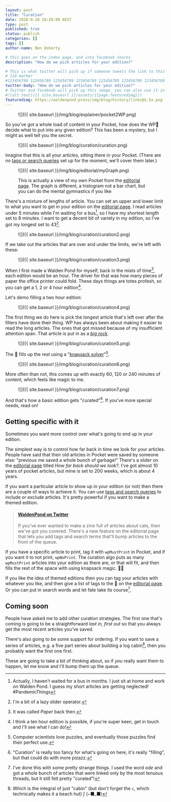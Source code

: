 ```yaml
---
layout: post
title: "Curation"
date: 2020-9-10 10:20:00 AEST
type: post
published: true
status: publish
categories: []
tags: []
author-name: Ben Doherty

# this goes on the index page, and into facebook shares
description: "How do we pick articles for your edition?"

# This is what twitter will pick up if someone tweets the link to this page
# 110 marker
#123456789 123456789 123456789 123456789 123456789 123456789 123456789 123456789 123456789 123456789 123456789 123456789
twitter-body: "How do we pick articles for your edition?"
# Twitter and facebook will pick up this image. you can also use it in a post with: -
#![alt text]({{ site.baseurl }}/assets/{{page.featuredimg}})
featuredimg: https://waldenpond.press/img/blog/history/links@1.5x.png
---
```


<figure class="half-width right">
![]({{ site.baseurl }}/img/blog/explainer/pocket2WP.png)

</figure>

So you've got a whole load of content in your Pocket, how does the WP🤖 decide what to put into any given edition? This has been a mystery, but I might as well tell you the secret.

<figure class="">
![]({{ site.baseurl }}/img/blog/curation/curation.png)

</figure>

Imagine that this is all your articles, sitting there in your Pocket. (There are no [tags or search queries](https://waldenpond.press/2020/05/26/editorial.html#search-and-tags) set up for the moment, we'll cover them later.)

<figure class="half-width right">
![]({{ site.baseurl }}/img/blog/editorial/myGraph.png)
<figcaption>

This is actually a view of my own Pocket from the [editorial page](https://waldenpond.press/editorial). The graph is different, a histogram not a bar chart, but you can do the mental gymnastics if you like

</figcaption>

</figure>

There's a mixture of lengths of article. You can set an upper and lower limit to what you want to get in your edition on the [editorial page](https://waldenpond.press/editorial). I read articles under 5 minutes while I'm waiting for a bus[^bus], so I have my shortest length set to 8 minutes. I want to get a decent bit of variety in my edition, so I've got my longest set to 43[^slide].

[^slide]: I'm a bit of a lazy slider operator.
[^bus]: Actually, I haven't waited for a bus in months. I just sit at home and work on Walden Pond. I guess my short articles are getting neglected! #PandemicThings

<figure class="">
![]({{ site.baseurl }}/img/blog/curation/curation2.png)

</figure>

If we take out the articles that are over and under the limits, we're left with these:

<figure class="">
![]({{ site.baseurl }}/img/blog/curation/curation3.png)

</figure>

When I first made a Walden Pond for myself, back in the mists of time[^mists], each edition would be an hour. The driver for that was how many pieces of paper the office printer could fold. These days things are totes profesh, so you can get a 1, 2 or 4 hour edition[^ten].

Let's demo filling a two hour edition:

[^ten]: I think a ten hour edition is possible, if you're super keen, get in touch and I'll see what I can do!
[^mists]: It was called _Paper_ back then.

<figure class="">
![]({{ site.baseurl }}/img/blog/curation/curation4.png)

</figure>

The first thing we do here is pick the longest article that's left over after the filters have done their thing. WP has always been about making it easier to read the long articles. The ones that got missed because of my insufficient attention span. That article is put in as a [_big rock_](https://zenhabits.net/big-rocks-first-double-your-productivity-this-week/).

<figure class="">
![]({{ site.baseurl }}/img/blog/curation/curation5.png)

</figure>

The 🤖 fills up the rest using a "[knapsack solver](https://en.wikipedia.org/wiki/Knapsack_problem)"[^knap].

[^knap]: Computer scientists love puzzles, and eventually those puzzles find their perfect use.

<figure class="">
![]({{ site.baseurl }}/img/blog/curation/curation6.png)

</figure>

More often than not, this comes up with exactly 60, 120 or 240 minutes of content, which feels like magic to me.

<figure class="">
![]({{ site.baseurl }}/img/blog/curation/curation7.png)

</figure>

And that's how a basic edition gets "curated"[^cur]. If you've more special needs, read on!

[^cur]: "Curation" is really too fancy for what's going on here, it's really "filling", but that could do with more pizazz.

## Getting specific with it

Sometimes you want more control over what's going to end up in your edition.

The simplest way is to control how far back in time we look for your articles. People have said that their old articles in Pocket were saved by someone else: "previous me saved a whole bunch of garbage!" There's a slider on the [editorial page](https://waldenpond.press/editorial) titled _How far back should we look?_. I've got almost 10 years of pocket articles, but mine is set to 200 weeks, which is about 4 years.

If you want a particular article to show up in your edition (or not) then there are a couple of ways to achieve it. You can use [tags and search queries](https://waldenpond.press/2020/05/26/editorial.html#search-and-tags) to include or exclude articles. It's pretty powerful if you want to make a themed edition.

<blockquote class="embedly-card" data-card-key="21a00e20b7894d38ace4b4dc87834d7e" data-card-image="https://pbs.twimg.com/profile_banners/1258000989241524225/1590389519/1500x500" data-card-type="article-full">

<h4><a href="https://twitter.com/WaldenPondZine/status/1264813627069984768">WaldenPond on Twitter</a></h4>

<p>If you've ever wanted to make a zine full of articles about cats, then we've got you covered. There's a new feature on the editorial page that lets you add tags and search terms that'll bump articles to the front of the queue.</p></blockquote>

<script async src="//cdn.embedly.com/widgets/platform.js" charset="UTF-8"></script>

If you have a specific article to print, tag it with `wpMustPrint` in Pocket, and if you want it to not print, `wpNoPrint`. The curation algo puts as many `wpMustPrint` articles into your edition as there are, or that will fit, and then fills the rest of the space with using knapsack magic. 🧙‍♂️

If you like the idea of themed editions then you can tag your articles with whatever you like, and then give a list of tags to the 🤖 on the [editorial page](https://waldenpond.press/editorial). Or you can put in search words and let fate take its course[^rand].

[^rand]: I've done this with some pretty strange things. I used the word _ode_ and got a whole bunch of articles that were linked only by the most tenuous threads, but it still felt pretty "curated"!

## Coming soon

People have asked me to add other curation strategies. The first one that's coming is going to be a straightforward _last in, first out_ so that you always get the most recent articles you've saved.

There's also going to be some support for ordering. If you want to save a series of articles, e.g. a five part series about building a log cabin[^integral], then you probably want the first one first.

These are going to take a bit of thinking about, so if _you_ really want them to happen, let me know and I'll bump them up the queue.

[^integral]: Which is the integral of just "cabin" (but don't forget the `c`, which technically makes it a beach hut) ∫ (⌐■_■)
